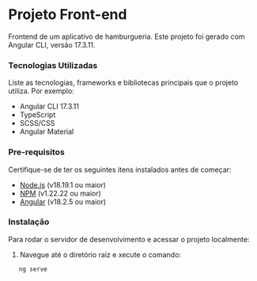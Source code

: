 # Projeto Front-end
Frontend de um aplicativo de hamburgueria.
Este projeto foi gerado com Angular CLI, versão 17.3.11.


### Tecnologias Utilizadas
Liste as tecnologias, frameworks e bibliotecas principais que o projeto utiliza. Por exemplo:

- Angular CLI 17.3.11
- TypeScript
- SCSS/CSS
- Angular Material

### Pre-requisitos
Certifique-se de ter os seguintes itens instalados antes de começar:
- [Node.js](https://nodejs.org/en/download/) (v18.19.1 ou maior)
- [NPM](https://nodejs.org/en/download/package-manager) (v1.22.22 ou maior)
- [Angular](https://angular.dev/) (v18.2.5 ou maior)



### Instalação
Para rodar o servidor de desenvolvimento e acessar o projeto localmente:

1. Navegue até o diretório raiz e xecute o comando:
 ```
    ng serve

